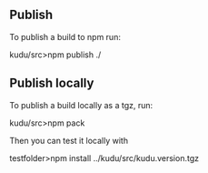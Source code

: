Publish
-------

To publish a build to npm run:

kudu/src>npm publish ./

Publish locally
---------------
To publish a build locally as a tgz, run:

kudu/src>npm pack

Then you can test it locally with

testfolder>npm install ../kudu/src/kudu.version.tgz